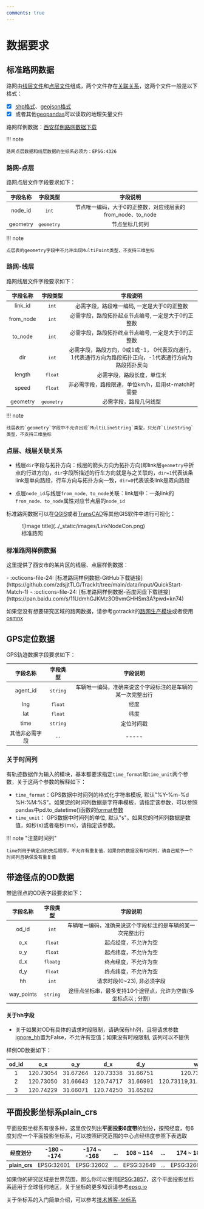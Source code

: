 ```yaml
---
comments: true
---
```



# 数据要求

[标准路网数据]: #standard_net
[GPS定位数据]: #gps
[线层文件]: #link
[点层文件]: #node
[关联关系]: #linknode
[西安样例路网数据下载]: https://github.com/zdsjjtTLG/TrackIt/tree/main/data/input/QuickStart-Match-1
[平面投影坐标系plain_crs]: #plain_crs
[plain_crs]: #plain_crs
[shp格式]: https://en.wikipedia.org/wiki/Shapefile
[geojson格式]: https://geojson.org/
[geopandas]: https://geopandas.org/en/stable/index.html
[QGIS]: https://qgis.org/
[TransCAD]: https://www.caliper.com/transcad/default.htm
[路网生产模块]: ./路网生产.md
[osmnx]: https://osmnx.readthedocs.io/en/stable/
[ignore_hh]: ../Func&API/NetReverse.md#generate_net_from_request
[epsg.io]: https://epsg.io/
[format参数]: https://pandas.pydata.org/pandas-docs/version/0.20/generated/pandas.to_datetime.html#

## 标准路网数据
<a id="standard_net"></a>

路网由[线层文件]和[点层文件]组成，两个文件存在[关联关系]，这两个文件一般是以下格式：

- [x] [shp格式]、[geojson格式]
- [x] 或者其他[geopandas]可以读取的地理矢量文件

路网样例数据：[西安样例路网数据下载]

!!! note

    路网点层数据和线层数据的坐标系必须为：EPSG:4326

### 路网-点层
<a id="node"></a>
路网点层文件字段要求如下：

<div class="table" markdown align="center">

|       字段名称        |       字段类型        |                      字段说明                      |
|:-----------------:|:-----------------:|:----------------------------------------------:|
|      node_id      |       `int`       |     节点唯一编码，大于0的正整数，对应线层表的from_node、to_node     |
|     geometry      |    `geometry`     |                    节点坐标几何列                     |

</div>

!!! note

    点层表的geometry字段中不允许出现MultiPoint类型，不支持三维坐标


### 路网-线层
<a id="link"></a>

路网线层文件字段要求如下：

<div class="table" markdown align="center">

|   字段名称    |    字段类型    |                           字段说明                           |
|:---------:|:----------:|:--------------------------------------------------------:|
|  link_id  |   `int`    |                 必需字段，路段唯一编码, 一定是大于0的正整数                  |
| from_node |   `int`    |               必需字段，路段拓扑起点节点编号, 一定是大于0的正整数                |
|  to_node  |   `int`    |               必需字段，路段拓扑终点节点编号, 一定是大于0的正整数                |
|    dir    |   `int`    | 必需字段，路段方向，0或1或-1， 0代表双向通行，1代表通行方向为路段拓扑正向，-1代表通行方向为路段拓扑反向 |
|  length   |  `float`   |                      必需字段，路段长度，单位米                       |
|   speed   |  `float`   |             非必需字段，路段限速，单位km/h，启用st-match时需要              |
| geometry  | `geometry` |                       必需字段，路段几何线型                        |

</div>


!!! note 

    线层表的`geometry`字段中不允许出现`MultiLineString`类型，只允许`LineString`类型，不支持三维坐标


### 点层、线层关联关系
<a id="linknode"></a>

* 线层`dir`字段与拓扑方向：线层的箭头方向为拓扑方向(即link层`geometry`中折点的行进方向)，`dir`字段所描述的行车方向就是与之关联的，`dir=1`代表该条link是单向路段，行车方向与拓扑方向一致，`dir=0`代表该条link是双向路段


* 点层`node_id`与线层`from_node、to_node`关联：link层中：一条link的`from_node、to_node`属性对应节点层的`node_id`

标准路网数据可以在[QGIS]或者[TransCAD]等其他GIS软件中进行可视化：

<figure markdown="span">
  ![Image title](../_static/images/LinkNodeCon.png)
  <figcaption>标准路网</figcaption>
</figure>



### 标准路网样例数据
这里提供了西安市的某片区的线层、点层样例数据：

<div class="grid cards" markdown>
- :octicons-file-24: [标准路网样例数据-GitHub下载链接](https://github.com/zdsjjtTLG/TrackIt/tree/main/data/input/QuickStart-Match-1)
- :octicons-file-24: [标准路网样例数据-百度网盘下载链接](https://pan.baidu.com/s/11UdmhGJKMz3O9vmGHHSm3A?pwd=kn74)
</div>

如果您没有想要研究区域的路网数据，请参考gotrackit的[路网生产模块]或者使用[osmnx]


## GPS定位数据
<a id="gps"></a>

GPS轨迹数据字段要求如下：

<div class="table" markdown align="center">

|   字段名称   |   字段类型   |             字段说明              |
|:--------:|:--------:|:-----------------------------:|
| agent_id | `string` | 车辆唯一编码，准确来说这个字段标注的是车辆的某一次完整出行 |
|   lng    | `float`  |              经度               |
|   lat    | `float`  |              纬度               |
|   time   | `string` |             定位时间戳             |
| 其他非必需字段  |   `--`   |             -----             |

</div>

### 关于时间列

有轨迹数据作为输入的模块，基本都要求指定`time_format`和`time_unit`两个参数，关于这两个参数的解释如下：

- `time_format`：GPS数据中时间列的格式化字符串模板, 默认"%Y-%m-%d %H:%M:%S"。如果您的时间列数据是字符串模板，请指定该参数，可以参照pandas中pd.to_datetime()函数的[format参数]
- `time_unit`： GPS数据中时间列的单位, 默认"s"。如果您的时间列数据是数值，如秒(s)或者毫秒(ms)，请指定该参数。

!!! note "注意时间列"
    
    time列用于确定点的先后顺序，不允许有重复值，如果你的数据没有时间列，请自己赋予一个时间列且确保没有重复值


## 带途径点的OD数据
<a id="od_waypoints"></a>
带途径点的OD表字段要求如下：

<div class="table" markdown align="center">

|    字段名称    |   字段类型   |                字段说明                 |
|:----------:|:--------:|:-----------------------------------:|
|   od_id    |  `int`   |    车辆唯一编码，准确来说这个字段标注的是车辆的某一次完整出行    |
|    o_x     | `float`  |             起点经度，不允许为空              |
|    o_y     | `float`  |             起点纬度，不允许为空              |
|    d_x     | `floatg` |             终点经度，不允许为空              |
|    d_y     | `float`  |             终点纬度，不允许为空              |
|     hh     |  `int`   |          请求时段(0~23), 非必须字段          |
| way_points | `string` | 途径点坐标串，最多支持10个途径点，允许为空值(多坐标点以 ; 分割) |

</div>


#### 关于hh字段

- 关于如果对OD有具体的请求时段限制，请确保有hh列，且将请求参数[ignore_hh]置为False，不允许有空值；如果没有时段限制, 该列可以不提供


样例OD数据如下：

<div class="table" markdown align="center">

| od_id |     o_x     | o_y |     d_x     |   d_y    |            way_points             |
|:-----:|:-----------:|:---:|:-----------:|:--------:|:---------------------------------:|
|   1   |  120.73054  |  31.67264   |  120.73338  | 31.66751 |        120.73176,31.67052         |
|   2   |  120.73050  |  31.66643   |  120.74717  | 31.66991 | 120.73119,31.6669;120.7380,31.669 |
|   3   |  120.74229  |  31.66071   |  120.74250  | 31.65282 |                                   |
</div>


## 平面投影坐标系plain_crs
<a id="plain_crs"></a>
平面投影坐标系有很多种，这里仅仅列出**平面投影6度带**的划分，按照经度，每6度对应一个平面投影坐标系，可以按照研究范围的中心点经纬度参照下表选取

<div class="table" markdown align="center">

|     经度划分      | -180 ~ -174 | -174 ~ -168 | ... |   108 ~ 114   | ... |  174 ~ 180 |
|:-------------:|:-----------:|:-----------:|:---:|:-------------:|:---:|-----------:|
| **plain_crs** | EPSG:32601  | EPSG:32602  | ... |  EPSG:32649   | ... | EPSG:32660 |

</div>



如果你的研究区域是世界范围，那么你可以使用[EPSG:3857](https://epsg.io/?q=3857)，这个平面投影坐标系适用于全球任何地区，关于坐标的更多知识请参考[epsg.io]

关于坐标系的入门简单介绍，可以参考[技术博客-坐标系](https://gotrackit.readthedocs.io/en/latest/blog/2024/12/09/坐标系知识/)